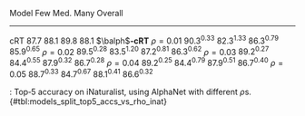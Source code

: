 Model                         Few            Med.            Many         Overall
-----------------  --------------  --------------  --------------  --------------
cRT                        $87.7$          $88.1$          $89.8$          $88.1$
$\balph$**‑cRT**
$\rho=0.01$         $90.3^{0.33}$   $82.3^{1.33}$   $86.3^{0.79}$   $85.9^{0.65}$
$\rho=0.02$         $89.5^{0.28}$   $83.5^{1.20}$   $87.2^{0.81}$   $86.3^{0.62}$
$\rho=0.03$         $89.2^{0.27}$   $84.4^{0.55}$   $87.9^{0.32}$   $86.7^{0.28}$
$\rho=0.04$         $89.2^{0.25}$   $84.4^{0.79}$   $87.9^{0.51}$   $86.7^{0.40}$
$\rho=0.05$         $88.7^{0.33}$   $84.7^{0.67}$   $88.1^{0.41}$   $86.6^{0.32}$

: Top‑5 accuracy on iNaturalist, using AlphaNet with different $\rho$s. {#tbl:models_split_top5_accs_vs_rho_inat}
